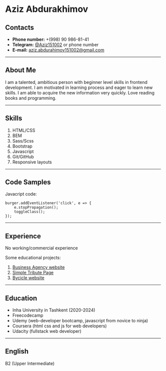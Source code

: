 # **Aziz Abdurakhimov**

##  **Contacts**

+ **Phone number:** +(998) 90 986-81-41
+ **Telegram:** [@Aziz151002](https://t.me//Aziz151002) or phone number
+ **E-mail:** aziz.abdurahimov151002@gmail.com

---

## **About Me**

I am a talented, ambitious person with beginner level skills in frontend development. I am motivated in learning process and eager to learn new skills. I am able to acquire the new information very quickly. 
Love reading books and programming.

---

## **Skills**

1. HTML/CSS
2. BEM
3. Sass/Scss
4. Bootstrap
5. Javascript
6. Git/GitHub
7. Responsive layouts

---

## **Code Samples**
Javacript code:


```Javacript
burger.addEventListener('click', e => {
	e.stopPropagation();
	toggleClass();
});
```

---

## **Experience**
No working/commercial experience

Some educational projects:
1. [Business Agency website](https://abdurakhimovaziz.github.io/agency_business/)
2. [Simple Tribute Page](https://abdurakhimovaziz.github.io/tribute-page/)
3. [Bycicle website](https://abdurakhimovaziz.github.io/yoyo_bycicle/)

---

## **Education**
* Inha University in Tashkent (2020-2024)
* Freecodecamp
* Udemy (web-developer bootcamp, javascript from novice to ninja)
* Coursera (html css and js for web developers)
* Udacity (fullstack web developer)

---

## **English**

B2 (Upper Intermediate)